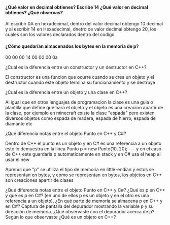 ####  ¿Qué valor en decimal obtienes? Escribe 14 ¿Qué valor en decimal obtienes? ¿Qué observas?
Al escribir 0A en hexadecimal, dentro del valor decimal obtengo 10 decimal y al escribir 
14 en Hexadecimal, dnetro de valor decimal obtengo 20, los cuales son los valores declarados
dentro del codigo

#### ¿Cómo quedarían almacenados los bytes en la memoria de p?
00 00 00 14 00 00 00 0a

¿Cuál es la diferencia entre un constructor y un destructor en C++?

El constructor es una funcion que ocurre cuando se crea un objeto y el destructor cuando 
este objeto termina su funcionamiento  y se destruye

¿Cuál es la diferencia entre un objeto y una clase en C++?

Al igual que en otros lenguajes de programacion la clase es una guia o plantilla que define 
que hara el objeto y el objeto es una creacion apartir de la clase, por ejemplo en minecraft
existe la clase "espada" pero existen diversos objetos como espada de madera, espada de hierro,
espada de diamante etc

¿Qué diferencia notas entre el objeto Punto en C++ y C#?

Dentro de C++  el punto es un objeto y en C# es una referencia a un objeto 
esto lo demuestra en la linea Punto p = new Punto(10, 20); --- y en el caso de C++ este
guardaria p automaticamente en stack y en C# usa el heap al usar el new 

 
Aprendi que "p" se utiliza el tipo de memoria en little-endian y estos se representan en
bytes, y como se representan en bytes, los objetos en C++ son creaciones apartir de clases





¿Qué diferencia notas entre el objeto Punto en C++ y C#?
¿Qué es p en C++ y qué es p en C#? (en uno de ellos p es un objeto y en el otro es una referencia a un objeto).
¿En qué parte de memoria se almacena p en C++ y en C#?
Captura de pantalla del depurador mostrando la variable p y su dirección de memoria.
¿Qué observaste con el depurador acerca de p? Según lo que observaste ¿Qué es un objeto en C++?

